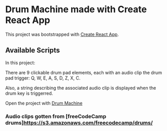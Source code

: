 # Drum Machine made with Create React App

This project was bootstrapped with [Create React App](https://github.com/facebook/create-react-app).

## Available Scripts

In this project:

 There are 9 clickable drum pad elements, each with an audio clip the drum pad trigger: Q, W, E, A, S, D, Z, X, C.

Also, a string describing the associated audio clip is displayed when the drum key is triggerred.

Open the project with [Drum Machine](https://sotonye0808.github.io/drumMachine/)

### Audio clips gotten from [freeCodeCamp drums]https://s3.amazonaws.com/freecodecamp/drums/